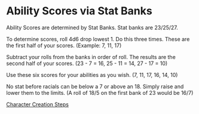 # Ability Scores via Stat Banks
Ability Scores are determined by Stat Banks. Stat banks are 23/25/27.

To determine scores, roll 4d6 drop lowest 1. Do this three times. These are the first half of your scores. (Example: 7, 11, 17)

Subtract your rolls from the banks in order of roll. The results are the second half of your scores. (23 - 7 = 16, 25 - 11 = 14, 27 - 17 = 10)

Use these six scores for your abilities as you wish.
(7, 11, 17, 16, 14, 10)

No stat before racials can be below a 7 or above an 18. Simply raise and lower them to the limits. (A roll of 18/5 on the first bank of 23 would be 16/7)

[Character Creation Steps](https://skroxiousdm.github.io/SkroxiousDM/1.%20Start%20Here/Character%20Creation%20Steps.md)
